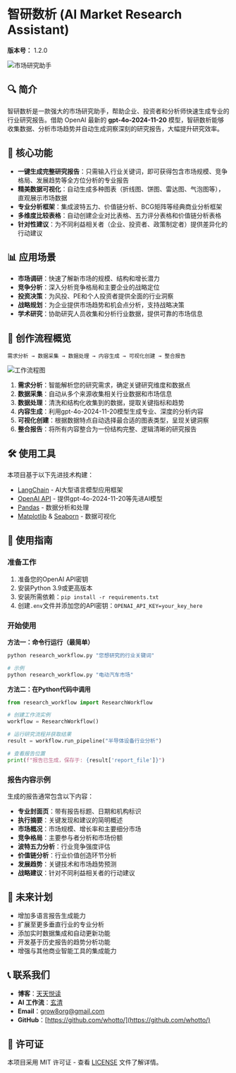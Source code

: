 # 智研数析 (AI Market Research Assistant)

**版本号：** 1.2.0

![市场研究助手](https://via.placeholder.com/800x400/2f81ed/ffffff?text=智研数析)

## 🔍 简介

智研数析是一款强大的市场研究助手，帮助企业、投资者和分析师快速生成专业的行业研究报告。借助 OpenAI 最新的 **gpt-4o-2024-11-20** 模型，智研数析能够收集数据、分析市场趋势并自动生成洞察深刻的研究报告，大幅提升研究效率。

## 🌟 核心功能

- **一键生成完整研究报告**：只需输入行业关键词，即可获得包含市场规模、竞争格局、发展趋势等全方位分析的专业报告
- **精美数据可视化**：自动生成多种图表（折线图、饼图、雷达图、气泡图等），直观展示市场数据
- **专业分析框架**：集成波特五力、价值链分析、BCG矩阵等经典商业分析框架
- **多维度比较表格**：自动创建企业对比表格、五力评分表格和价值链分析表格
- **针对性建议**：为不同利益相关者（企业、投资者、政策制定者）提供差异化的行动建议

## 📊 应用场景

- **市场调研**：快速了解新市场的规模、结构和增长潜力
- **竞争分析**：深入分析竞争格局和主要企业的战略定位
- **投资决策**：为风投、PE和个人投资者提供全面的行业洞察
- **战略规划**：为企业提供市场趋势和机会点分析，支持战略决策
- **学术研究**：协助研究人员收集和分析行业数据，提供可靠的市场信息

## 🔄 创作流程概览

```
需求分析 → 数据采集 → 数据处理 → 内容生成 → 可视化创建 → 整合报告
```

![工作流程图](https://via.placeholder.com/800x200/e9f7fe/333333?text=智研数析工作流)

1. **需求分析**：智能解析您的研究需求，确定关键研究维度和数据点
2. **数据采集**：自动从多个来源收集相关行业数据和市场信息
3. **数据处理**：清洗和结构化收集到的数据，提取关键指标和趋势
4. **内容生成**：利用gpt-4o-2024-11-20模型生成专业、深度的分析内容
5. **可视化创建**：根据数据特点自动选择最合适的图表类型，呈现关键洞察
6. **整合报告**：将所有内容整合为一份结构完整、逻辑清晰的研究报告

## 🛠️ 使用工具

本项目基于以下先进技术构建：

- [LangChain](https://www.langchain.com/) - AI大型语言模型应用框架
- [OpenAI API](https://openai.com/) - 提供gpt-4o-2024-11-20等先进AI模型
- [Pandas](https://pandas.pydata.org/) - 数据分析和处理
- [Matplotlib](https://matplotlib.org/) & [Seaborn](https://seaborn.pydata.org/) - 数据可视化

## 📘 使用指南

### 准备工作

1. 准备您的OpenAI API密钥
2. 安装Python 3.9或更高版本
3. 安装所需依赖：`pip install -r requirements.txt`
4. 创建`.env`文件并添加您的API密钥：`OPENAI_API_KEY=your_key_here`

### 开始使用

**方法一：命令行运行（最简单）**

```bash
python research_workflow.py "您想研究的行业关键词"

# 示例
python research_workflow.py "电动汽车市场"
```

**方法二：在Python代码中调用**

```python
from research_workflow import ResearchWorkflow

# 创建工作流实例
workflow = ResearchWorkflow()

# 运行研究流程并获取结果
result = workflow.run_pipeline("半导体设备行业分析")

# 查看报告位置
print(f"报告已生成，保存于: {result['report_file']}")
```

### 报告内容示例

生成的报告通常包含以下内容：

- **专业封面页**：带有报告标题、日期和机构标识
- **执行摘要**：关键发现和建议的简明概述
- **市场概况**：市场规模、增长率和主要细分市场
- **竞争格局**：主要参与者分析和市场份额
- **波特五力分析**：行业竞争强度评估
- **价值链分析**：行业价值创造环节分析
- **发展趋势**：关键技术和市场趋势预测
- **战略建议**：针对不同利益相关者的行动建议

## 🚀 未来计划

- 增加多语言报告生成能力
- 扩展至更多垂直行业的专业分析
- 添加实时数据集成和自动更新功能
- 开发基于历史报告的趋势分析功能
- 增强与其他商业智能工具的集成能力

## 📞 联系我们

- **博客**：[天天悦读](https://yuedu.biz)
- **AI 工作流**：[玄清](https://huanwang.org)
- **Email**：[grow8org@gmail.com](mailto:grow8org@gmail.com)
- **GitHub**：[https://github.com/whotto/](https://github.com/whotto/)

## 📜 许可证

本项目采用 MIT 许可证 - 查看 [LICENSE](LICENSE) 文件了解详情。
